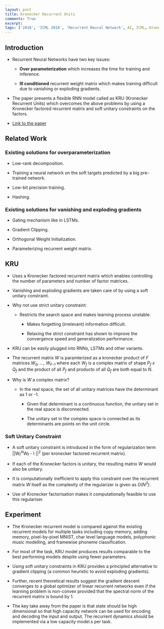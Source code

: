 ```yaml
---
layout: post
title: Kronecker Recurrent Units
comments: True
excerpt: 
tags: ['2018', 'ICML 2018', 'Recurrent Neural Network', AI, ICML, Kronecker, KRU, NLP, RNN]
---
```


## Introduction

* Recurrent Neural Networks have two key issues:

  * **Over parameterization** which increases the time for training and inference.
  
  * **Ill conditioned** recurrent weight matrix which makes training difficult due to vanishing or exploding gradients.
    
* The paper presents a flexible RNN model called as KRU (Kronecker Recurrent Units) which overcomes the above problems by using a Kronecker factored recurrent matrix and soft unitary constraints on the factors.

* [Link to the paper](https://arxiv.org/abs/1705.10142)

## Related Work

### Existing solutions for overparameterization

* Low-rank decomposition.
  
* Training a neural network on the soft targets predicted by a big pre-trained network.
  
* Low-bit precision training.
  
* Hashing.

### Existing solutions for vanishing and exploding gradients

* Gating mechanism like in LSTMs.
  
* Gradient Clipping.
  
* Orthogonal Weight Initialization.

* Parameterizing recurrent weight matrix.

## KRU

* Uses a Kronecker factored recurrent matrix which enables controlling the number of parameters and number of factor matrices.

* Vanishing and exploding gradients are taken care of by using a soft unitary constraint.

* Why not use strict unitary constraint:
  
  * Restricts the search space and makes learning process unstable.
  
    * Makes forgetting (irrelevant) information difficult.
  
    * Relaxing the strict constraint has shown to improve the convergence speed and generalization performance.
    
* KRU can be easily plugged into RNNs, LSTMs and other variants.

* The recurrent matrix *W* is paramterized as a kronecker product of *F* matrices *W<sub>0</sub>, ..., W<sub>F-1</sub>* where each *W<sub>f</sub>* is a complex matrix of shape *P<sub>f</sub> x Q<sub>f</sub>* and the product of all *P<sub>f</sub>* and producto of all *Q<sub>f</sub>* are both equal to *N*.

* Why is *W* a complex matrix?
  
  * In the real space, the set of all unitary matrices have the determinant as 1 or -1.
  
    * Given that determinant is a continuous function, the unitary set in the real space is disconnected.
  
    * The unitary set in the complex space is connected as its determinants are points on the unit circle.

### Soft Unitary Constraint
  
* A soft unitary constraint is introduced in the form of regularization term ||W<sub>f</sub><sup>H</sup>W<sub>f</sub> - I ||<sup>2</sup> (per kronecker factored recurrent matrix).

* If each of the Kronecker factors is unitary, the resulting matrix *W* would also be unitary.

* It is computationally inefficient to apply this constraint over the recurrent matrix *W* itself as the complexity of the regularizer is given as *O(N<sup>3</sup>)*.

* Use of Kronecker factorisation makes it computationally feasible to use this regulariser.

## Experiment

* The Kronecker recurrent model is compared against the existing recurrent models for multiple tasks including copy memory, adding memory, pixel-by-pixel MNIST, char level language models, polyphonic music modelling, and framewise phoneme classification.

* For most of the task, KRU model produces results comparable to the best performing models despite using fewer parameters.

* Using soft unitary constraints in KRU provides a principled alternative to gradient clipping (a common heuristic to avoid exploding gradients).

* Further, recent theoretical results suggest the gradient descent converges to a global optimizer of linear recurrent networks even if the learning problem is non-convex provided that the spectral norm of the recurrent matrix is bound by 1.

* The key take away from the paper is that state should be high dimensional so that high capacity network can be used for encoding and decoding the input and output. The recurrent dynamics should be implemented via a low capacity model.s per task.